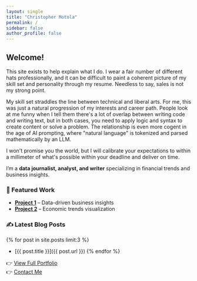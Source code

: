 ```yaml
---
layout: single
title: "Christopher Motola"
permalink: /
sidebar: false
author_profile: false
---
```

## Welcome!  
This site exists to help explain what I do. I wear a fair number of different hats professionally, and it can be difficult to paint a coherent picture of my skill set and personality through my resume. Needless to say, sales is not my strong point. 

My skill set straddles the line between technical and liberal arts. For me, this was just a natural progression of my interests and career path. People look at me funny when I tell them there's a lot of overlap between writing code and writing text, but in both cases, you need to apply logic and syntax to create content or solve a problem. The relationship is even more cogent in the age of AI prompting, where "natural language" is tokenized and parsed mathematically by an LLM. 

I won't promise you the world, but I will calibrate your expectations to within a millimeter of what's possible within your deadline and deliver on time. 


I’m a **data journalist, analyst, and writer** specializing in financial trends and business insights.  

### 📂 Featured Work  
- **[Project 1](portfolio/project-1/)** – Data-driven business insights  
- **[Project 2](portfolio/project-2/)** – Economic trends visualization  

### ✍️ Latest Blog Posts  
{% for post in site.posts limit:3 %}
- [{{ post.title }}]({{ post.url }})
{% endfor %}

👉 [View Full Portfolio](/portfolio/)  
👉 [Contact Me](/contact/)  
